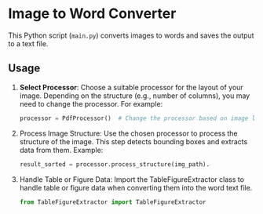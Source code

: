 # Image to Word Converter

This Python script (`main.py`) converts images to words and saves the output to a text file.

## Usage

1. **Select Processor**: Choose a suitable processor for the layout of your image. Depending on the structure (e.g., number of columns), you may need to change the processor. For example:

   ```python
   processor = PdfProcessor()  # Change the processor based on image layout (e.g., 1, 2, or 3 columns)
2. Process Image Structure: Use the chosen processor to process the structure of the image. This step detects bounding boxes and extracts data from them. Example:
   ```python
   result_sorted = processor.process_structure(img_path).
3. Handle Table or Figure Data: Import the TableFigureExtractor class to handle table or figure data when converting them into the word text file.
   ```python
   from TableFigureExtractor import TableFigureExtractor
 
